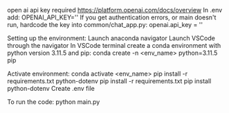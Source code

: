 open ai api key required
  https://platform.openai.com/docs/overview
  In .env add:
  OPENAI_API_KEY='<API KEY>'
  If you get authentication errors, or main doesn't run, hardcode the key into common/chat_app.py:
    openai.api_key = '<API KEY>'



Setting up the environment:
  Launch anaconda navigator
  Launch VSCode through the navigator
  In VSCode terminal create a conda environment with python version 3.11.5 and pip:
  conda create -n <env_name> python=3.11.5 pip


Activate environment:
  conda activate <env_name>
  pip install -r requirements.txt python-dotenv
  pip install -r requirements.txt
  pip install python-dotenv
  Create .env file


To run the code:
  python main.py


